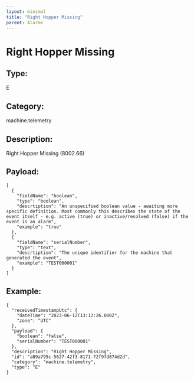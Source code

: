 ```yaml
---
layout: minimal
title: "Right Hopper Missing"
parent: Alarms
---
```


# Right Hopper Missing

## Type:

E

## Category:

machine.telemetry

## Description: 

Right Hopper Missing (8002.66)

## Payload:

```
[
  {
    "fieldName": "boolean",
    "type": "boolean",
    "descrtiption": "An unspecified boolean value - awaiting more specific definition. Most commonly this describes the state of the event itself - e.g. active (true) or inactive/resolved (false) if the event is an alarm",
    "example": "true"
  },
  {
    "fieldName": "serialNumber",
    "type": "text",
    "descrtiption": "The unique identifier for the machine that generated the event",
    "example": "TEST000001"
  }
]
```

## Example:

```
{
  "receivedTimestampUtc": {
    "dateTime": "2023-06-12T13:12:26.000Z",
    "zone": "UTC"
  },
  "payload": {
    "boolean": "false",
    "serialNumber": "TEST000001"
  },
  "description": "Right Hopper Missing",
  "id": "a89a795c-5627-42f3-8171-72f9fd874d2d",
  "category": "machine.telemetry",
  "type": "E"
}
```
